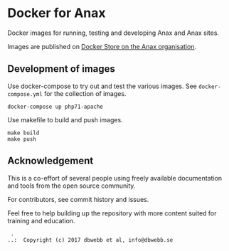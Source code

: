 Docker for Anax
====================

Docker images for running, testing and developing Anax and Anax sites.

Images are published on [Docker Store on the Anax organisation](https://hub.docker.com/r/anax/).



Development of images
-------------------

Use docker-compose to try out and test the various images. See `docker-compose.yml` for the collection of images.

```text
docker-compose up php71-apache
```

Use makefile to build and push images.

```text
make build
make push
```



Acknowledgement
-------------------

This is a co-effort of several people using freely available documentation and tools from the open source community.

For contributors, see commit history and issues.

Feel free to help building up the repository with more content suited for training and education.




```
 .
..:  Copyright (c) 2017 dbwebb et al, info@dbwebb.se
```
